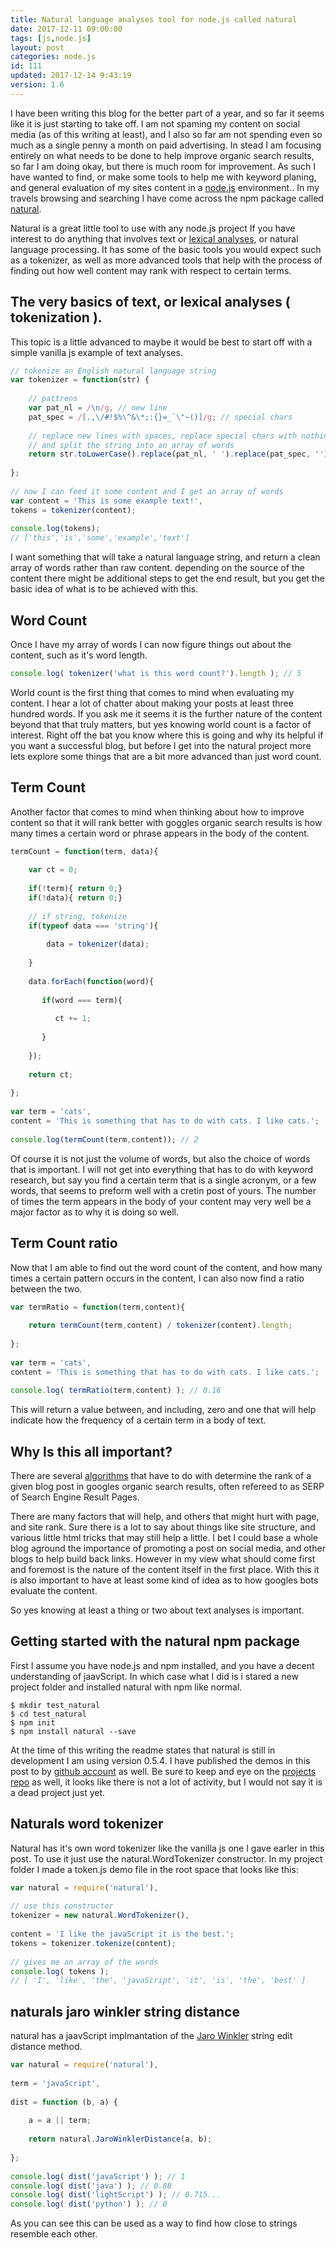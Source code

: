 ```yaml
---
title: Natural language analyses tool for node.js called natural
date: 2017-12-11 09:00:00
tags: [js,node.js]
layout: post
categories: node.js
id: 111
updated: 2017-12-14 9:43:19
version: 1.6
---
```


I have been writing this blog for the better part of a year, and so far it seems like it is just starting to take off. I am not spaming my content on social media (as of this writing at least), and I also so far am not spending even so much as a single penny a month on paid advertising. In stead I am focusing entirely on what needs to be done to help improve organic search results, so far I am doing okay, but there is much room for improvement. As such I have wanted to find, or make some tools to help me with keyword planing, and general evaluation of my sites content in a [node.js](https://nodejs.org/en/) environment.. In my travels browsing and searching I have come across the npm package called [natural](https://www.npmjs.com/package/natural).

<!-- more -->

Natural is a great little tool to use with any node.js project If you have interest to do anything that involves text or [lexical analyses](https://en.wikipedia.org/wiki/Tokenization_(lexical_analysis)), or natural language processing. It has some of the basic tools you would expect such as a tokenizer, as well as more advanced tools that help with the process of finding out how well content may rank with respect to certain terms.

## The very basics of text, or lexical analyses ( tokenization ).

This topic is a little advanced to maybe it would be best to start off with a simple vanilla js example of text analyses.

```js
// tokenize an English natural language string
var tokenizer = function(str) {
 
    // pattrens
    var pat_nl = /\n/g, // new line
    pat_spec = /[.,\/#!$%\^&\*;:{}=_`\"~()]/g; // special chars
 
    // replace new lines with spaces, replace special chars with nothing,
    // and split the string into an array of words
    return str.toLowerCase().replace(pat_nl, ' ').replace(pat_spec, '').split(' ');
    
};
 
// now I can feed it some content and I get an array of words
var content = 'This is some example text!',
tokens = tokenizer(content);
 
console.log(tokens);
// ['this','is','some','example','text']
```

I want something that will take a natural language string, and return a clean array of words rather than raw content. depending on the source of the content there might be additional steps to get the end result, but you get the basic idea of what is to be achieved with this. 

## Word Count

Once I have my array of words I can now figure things out about the content, such as it's word length.

```js
console.log( tokenizer('what is this word count?').length ); // 5
```

World count is the first thing that comes to mind when evaluating my content. I hear a lot of chatter about making your posts at least three hundred words. If you ask me it seems it is the further nature of the content beyond that that truly matters, but yes knowing world count is a factor of interest. Right off the bat you know where this is going and why its helpful if you want a successful blog, but before I get into the natural project more lets explore some things that are a bit more advanced than just word count.

## Term Count

Another factor that comes to mind when thinking about how to improve content so that it will rank better with goggles organic search results is how many times a certain word or phrase appears in the body of the content.

```js
termCount = function(term, data){
 
    var ct = 0;
 
    if(!term){ return 0;}
    if(!data){ return 0;}
 
    // if string, tokenize
    if(typeof data === 'string'){
    
        data = tokenizer(data);    
    
    }
    
    data.forEach(function(word){
    
       if(word === term){
       
          ct += 1;
       
       }
    
    });
    
    return ct;
 
};
 
var term = 'cats',
content = 'This is something that has to do with cats. I like cats.';
 
console.log(termCount(term,content)); // 2
```

Of course it is not just the volume of words, but also the choice of words that is important. I will not get into everything that has to do with keyword research, but say you find a certain term that is a single acronym, or a few words, that seems to preform well with a cretin post of yours. The number of times the term appears in the body of your content may very well be a major factor as to why it is doing so well.

## Term Count ratio

Now that I am able to find out the word count of the content, and how many times a certain pattern occurs in the content, I can also now find a ratio between the two.

```js
var termRatio = function(term,content){
 
    return termCount(term,content) / tokenizer(content).length;
 
};
 
var term = 'cats',
content = 'This is something that has to do with cats. I like cats.';
 
console.log( termRatio(term,content) ); // 0.16
```

This will return a value between, and including, zero and one that will help indicate how the frequency of a certain term in a body of text.

## Why Is this all important?

There are several [algorithms](https://en.wikipedia.org/wiki/Algorithm) that have to do with determine the rank of a given blog post in googles organic search results, often refereed to as SERP of Search Engine Result Pages. 

There are many factors that will help, and others that might hurt with page, and site rank. Sure there is a lot to say about things like site structure, and various little html tricks that may still help a little. I bet I could base a whole blog aground the importance of promoting a post on social media, and other blogs to help build back links. However in my view what should come first and foremost is the nature of the content itself in the first place. With this it is also important to have at least some kind of idea as to how googles bots evaluate the content. 

So yes knowing at least a thing or two about text analyses is important.

## Getting started with the natural npm package

First I assume you have node.js and npm installed, and you have a decent understanding of jaavScript. In which case what I did is i stared a new project folder and installed natural with npm like normal.

```
$ mkdir test_natural
$ cd test_natural
$ npm init
$ npm install natural --save
```

At the time of this writing the readme states that natural is still in development I am using version 0.5.4. I have published the demos in this post to by [github account](https://github.com/dustinpfister/test_natural) as well. Be sure to keep and eye on the [projects repo](https://github.com/NaturalNode/natural) as well, it looks like there is not a lot of activity, but I would not say it is a dead project just yet.

## Naturals word tokenizer

Natural has it's own word tokenizer like the vanilla js one I gave earler in this post. To use it just use the natural.WordTokenizer constructor. In my project folder I made a token.js demo file in the root space that looks like this:

```js
var natural = require('natural'),
 
// use this constructor
tokenizer = new natural.WordTokenizer(),
 
content = 'I like the javaScript it is the best.';
tokens = tokenizer.tokenize(content);
 
// gives me an array of the words
console.log( tokens );
// [ 'I', 'like', 'the', 'javaScript', 'it', 'is', 'the', 'best' ]
```

## naturals jaro winkler string distance

natural has a jaavScript implmantation of the [Jaro Winkler](https://en.wikipedia.org/wiki/Jaro%E2%80%93Winkler_distance) string edit distance method.

```js
var natural = require('natural'),
 
term = 'javaScript',
 
dist = function (b, a) {
 
    a = a || term;
 
    return natural.JaroWinklerDistance(a, b);
 
};
 
console.log( dist('javaScript') ); // 1
console.log( dist('java') ); // 0.88
console.log( dist('lightScript') ); // 0.715...
console.log( dist('python') ); // 0
```

As you can see this can be used as a way to find how close to strings resemble each other.